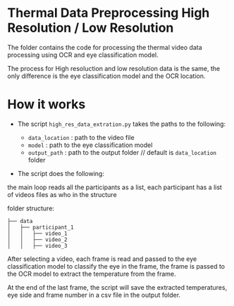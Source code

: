 # Thermal Data Preprocessing  High Resolution / Low Resolution

The folder contains the code for processing the thermal video data processing using OCR and eye classification model.

The process for High resoluction and low resolution data is the same, the only difference is the eye classification model and the OCR location. 

# How it works

- The script `high_res_data_extration.py` takes the paths to the following:

    - `data_location` : path to the video file
    - `model` : path to the eye classification model
    - `output_path` : path to the output folder // default is `data_location` folder
  
- The script does the following:

the main loop reads all the participants as a list, each participant has a list of videos files as who in the structure

folder structure:

```
├── data
│   ├── participant_1
│   │   ├── video_1
│   │   ├── video_2
│   │   ├── video_3

```
After selecting a video, each frame is read and passed to the eye classification model to classify the eye in the frame,  the frame is passed to the OCR model to extract the temperature from the frame. 

At the end of the last frame, the script will save the extracted temperatures, eye side and frame number in a csv file in the output folder. 